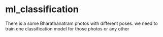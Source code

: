 # ml_classification
There is a some Bharathanatram photos with different poses. we need to train one classification model for those photos or any other 
